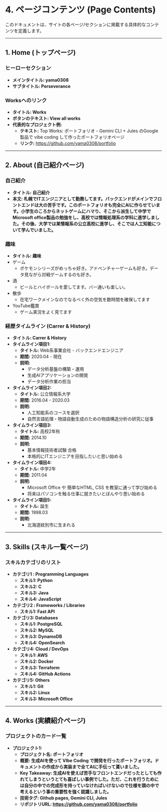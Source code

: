 # 4. ページコンテンツ (Page Contents)

このドキュメントは、サイトの各ページ/セクションに掲載する具体的なコンテンツを定義します。

---

## 1. Home (トップページ)

### ヒーローセクション
- **メインタイトル: yama0308**
- **サブタイトル: Perseverance**

### Worksへのリンク
- **タイトル: Works**
- **ボタンのテキスト: View all works**
- **代表的なプロジェクト例:**
  - **テキスト:** Top Works: ポートフォリオ - Gemini CLI + Jules のGoogle製品で vibe coding して作ったポートフォリオページ
  - **リンク:** https://github.com/yama0308/portfolio

---

## 2. About (自己紹介ページ)

### 自己紹介
- **タイトル: 自己紹介**
- **本文: 札幌でITエンジニアとして勤務してます。バックエンドがメインでフロントエンドは大の苦手です。このポートフォリオも完全にAIに作らせています。小学生のころからネットゲームにハマり、そこから派生して中学でMicrosoft office製品の勉強をし、高校では情報処理系の学科に進学しました。その後、大学では某情報系の公立高校に進学し、そこでは人工知能について学んでいました。**

### 趣味
- **タイトル: 趣味**
- ゲーム
    - ポケモンシリーズがめっちゃ好き。アドベンチャーゲームも好き。データ見ながら対戦ゲームするのも好き。
- 酒
    - ビールとハイボールを愛してます。バー通いも楽しい。
- 散歩
    - 在宅ワークメインなのでなるべく外の空気を数時間を確保してます
- YouTube鑑賞
    - ゲーム実況をよく見てます

### 経歴タイムライン (Carrer & History)
- **タイトル: Carrer & History**
- **タイムライン項目1:**
  - **タイトル:** Web系事業会社 - バックエンドエンジニア
  - **期間:** 2020.04 - 現在
  - **説明:**
    - データ分析基盤の構築・運用
    - 生成AIアプリケーションの開発
    - データ分析作業の担当
- **タイムライン項目2:**
  - **タイトル:** 公立情報系大学
  - **期間:** 2016.04 - 2020.03
  - **説明:**
    - 人工知能系のコースを選択
    - 自然言語処理・物語自動生成のための物語構造分析の研究に従事
- **タイムライン項目3:**
  - **タイトル:** 高校2年秋
  - **期間:** 2014.10
  - **説明:**
    - 基本情報技術者試験 合格
    - 本格的にITエンジニアを目指したいと思い始める
- **タイムライン項目4:**
  - **タイトル:** 中学2年
  - **期間:** 2011.04
  - **説明:**
    - Microsoft Office や 簡単なHTML, CSS を教室に通って学び始める
    - 将来はパソコンを触る仕事に就きたいとぼんやり思い始める
- **タイムライン項目5:**
  - **タイトル:** 誕生
  - **期間:** 1998.03
  - **説明:**
    - 北海道紋別市に生まれる
---

## 3. Skills (スキル一覧ページ)

### スキルカテゴリのリスト
- **カテゴリ1 :  Programming Languages**
  - **スキル1: Python**
  - **スキル2: C**
  - **スキル3: Java**
  - **スキル4: JavaScript**
- **カテゴリ2 : Frameworks / Libraries**
  - **スキル1: Fast API**
- **カテゴリ3: Databases**
  - **スキル1: PostgreSQL**
  - **スキル2: MySQL**
  - **スキル3: DynamoDB**
  - **スキル4: OpenSearch**
- **カテゴリ4: Cloud / DevOps**
  - **スキル1: AWS**
  - **スキル2: Docker**
  - **スキル3: Terraform**
  - **スキル4: GitHub Actions**
- **カテゴリ5: Others**
  - **スキル1: Git**
  - **スキル2: Linux**
  - **スキル3: Microsoft Office**
---

## 4. Works (実績紹介ページ)

### プロジェクトのカード一覧
- **プロジェクト1:**
  - **プロジェクト名: ポートフォリオ**
  - **概要: 生成AIを使って VIbe Coding で開発を行ったポートフォリオ。ドキュメントの作成から実装まで全てAIに手伝って貰いました。**
  - **Key Takeaway: 生成AIを使えば苦手なフロントエンドだったとしても作れてしまうというとても喜ばしい事例でした。ただ、これを行うためには自分の中での完成形を持っていなければいけないので仕様を頭の中で考えるという事の重要性を強く認識しました。**
  - **技術タグ: Github pages, Gemini CLI, Jules**
  - **リポジトリURL: https://github.com/yama0308/portfolio**